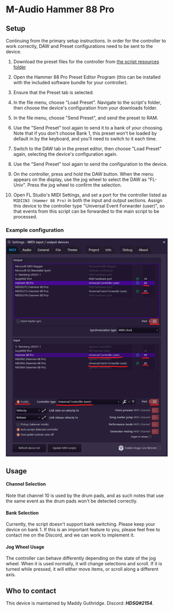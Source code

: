 
# M-Audio Hammer 88 Pro

## Setup

Continuing from the primary setup instructions. In order for the controller to
work correctly, DAW and Preset configurations need to be sent to the device.

1.  Download the preset files for the controller from
    [the script resources folder](../../../resources/device_configs/maudio/hammer88pro/)

2.  Open the Hammer 88 Pro Preset Editor Program (this can be installed with the
    included software bundle for your controller).

3.  Ensure that the Preset tab is selected.

4.  In the file menu, choose "Load Preset". Navigate to the script's folder, then
    choose the device's configuration from your downloads folder.

5.  In the file menu, choose "Send Preset", and send the preset to RAM.

6.  Use the "Send Preset" tool again to send it to a bank of your choosing.
    Note that if you don't choose Bank 1, this preset won't be loaded by default
    in by the keyboard, and you'll need to switch to it each time.

7.  Switch to the DAW tab in the preset editor, then choose "Load Preset" again,
    selecting the device's configuration again.

8.  Use the "Send Preset" tool again to send the configuration to the device.

9.  On the controller, press and hold the DAW button. When the menu appears on
    the display, use the jog wheel to select the DAW as "FL-Univ". Press the jog
    wheel to confirm the selection.

10. Open FL Studio's MIDI Settings, and set a port for the controller listed as
    `MIDIIN3 (Hammer 88 Pro)` in both the input and output sections. Assign this
    device to the controller type "Universal Event Forwarder (user)", so that
    events from this script can be forwarded to the main script to be processed.

### Example configuration

![A screenshot of FL Studio's MIDI Settings window, showing a correct configuration](./images/hammer_88_pro_setup.png)

## Usage

#### Channel Selection
Note that channel 10 is used by the drum pads, and as such notes that use the
same event as the drum pads won't be detected correctly.

#### Bank Selection
Currently, the script doesn't support bank switching. Please keep your device on
bank 1. If this is an important feature to you, please feel free to contact me
on the Discord, and we can work to implement it.

#### Jog Wheel Usage
The controller can behave differently depending on the state of the jog wheel.
When it is used normally, it will change selections and scroll. If it is turned
while pressed, it will either move items, or scroll along a different axis.

## Who to contact
This device is maintained by Maddy Guthridge. Discord: ***HDSQ#2154***.

